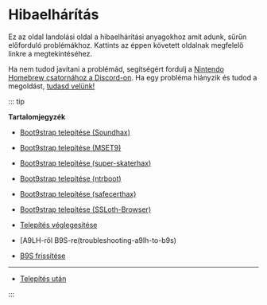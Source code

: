 # Hibaelhárítás

Ez az oldal landolási oldal a hibaelhárítási anyagokhoz amit adunk, sűrűn előforduló problémákhoz. Kattints az éppen követett oldalnak megfelelő linkre a megtekintéséhez.

Ha nem tudod javítani a problémád, segítségért fordulj a [Nintendo Homebrew csatornához a Discord-on](https://discord.gg/MWxPgEp). Ha egy probléma hiányzik és tudod a megoldást, [tudasd velünk!](https://github.com/hacks-guide/Guide_3DS/issues)

::: tip

**Tartalomjegyzék**

- [Boot9strap telepítése (Soundhax)](troubleshooting-soundhax)

- [Boot9strap telepítése (MSET9)](troubleshooting-mset9)

- [Boot9strap telepítése (super-skaterhax)](troubleshooting-super-skaterhax)

- [Boot9strap telepítése (ntrboot)](troubleshooting-ntrboot)

- [Boot9strap telepítése (safecerthax)](troubleshooting-safecerthax)

- [Boot9strap telepítése (SSLoth-Browser)](troubleshooting-ssloth-browser)

- [Telepítés véglegesítése](troubleshooting-finalizing-setup)

- [A9LH-ről B9S-re(troubleshooting-a9lh-to-b9s)

- [B9S frissítése](troubleshooting-updating-b9s)

---

- [Telepítés után](troubleshooting-post-install)

:::
